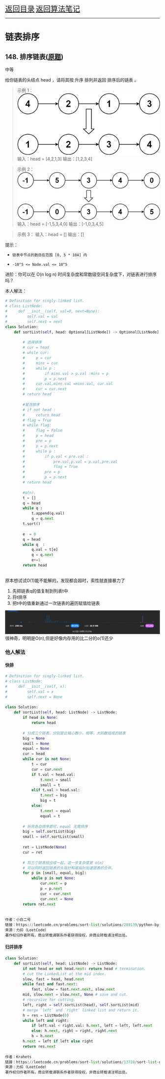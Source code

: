 <font size="5">[返回目录](../../目录.md)</font>
<font size="5">[返回算法笔记](../../算法.md/##2.链表)</font>
____

# 链表排序
## 148. 排序链表([原题](https://leetcode.cn/problems/sort-list/))
中等

给你链表的头结点 head ，请将其按 升序 排列并返回 排序后的链表 。

 
>   示例 1：
    ![Alt text](../算法/148_1.png)
    输入：head = [4,2,1,3]
    输出：[1,2,3,4]

    

>    示例 2：
    ![Alt text](../算法/148_2.png)
    输入：head = [-1,5,3,4,0]
    输出：[-1,0,3,4,5]

>   示例 3：
    输入：head = []
    输出：[]
 

提示：

- `链表中节点的数目在范围 [0, 5 * 104] 内`
* `-10^5 <= Node.val <= 10^5`
 

进阶：你可以在 O(n log n) 时间复杂度和常数级空间复杂度下，对链表进行排序吗？

本人解法：
```python
# Definition for singly-linked list.
# class ListNode:
#     def __init__(self, val=0, next=None):
#         self.val = val
#         self.next = next
class Solution:
    def sortList(self, head: Optional[ListNode]) -> Optional[ListNode]:

        # 选择排序
        # cur = head
        # while cur:
        #     p = cur
        #     mins = cur
        #     while p :
        #         if mins.val > p.val :mins = p
        #         p = p.next 
        #     cur.val,mins.val =mins.val, cur.val
        #     cur = cur.next
        # return head

        #冒泡排序
        # if not head :
        #     return head
        # flag = True 
        # while flag:
        #     flag = False
        #     p = head
        #     pre = p
        #     p = p.next 
        #     while p :
        #         if p.val < pre.val :
        #             pre.val,p.val = p.val,pre.val
        #             flag = True
        #         pre = p 
        #         p = p.next
        # return head

        #o(n).
        t = []
        q = head 
        while q :
            t.append(q.val)
            q = q.next
        t.sort()

        e  = 0 
        q = head 
        while q  :
            q.val = t[e]
            q = q.next 
            e+=1 
        return head
            
```
原本想试试O(1)能不能解的，发现都会超时，索性就直接暴力了
1. 先把链表q的值复制到列表t中
2. 将t排序
3. 把t中的值重新通过一次链表的遍历赋值给链表

![Alt text](../算法/148_3.png)
很神奇，明明是O(n),但是好像内存用的比二分的o(1)还少

### 他人解法
#### 快排
```python
# Definition for singly-linked list.
# class ListNode:
#     def __init__(self, x):
#         self.val = x
#         self.next = None

class Solution:
    def sortList(self, head: ListNode) -> ListNode:
        if head is None:
            return head

        # 分成三个链表，分别是比轴心数小，相等，大的数组成的链表
        big = None
        small = None
        equal = None
        cur = head
        while cur is not None:
            t = cur
            cur = cur.next
            if t.val < head.val:
                t.next = small
                small = t
            elif t.val > head.val:
                t.next = big
                big = t
            else:
                t.next = equal
                equal = t
        
        # 拆完各自排序即可，equal 无需排序
        big = self.sortList(big)
        small = self.sortList(small)

        ret = ListNode(None)
        cur = ret

        # 将三个链表组合成一起，这一步复杂度是 o(n)
        # 可以同时返回链表的头指针和尾指针加速链表的合并。
        for p in [small, equal, big]:
            while p is not None:
                cur.next = p
                p = p.next
                cur = cur.next
                cur.next = None
        return ret.next
            

作者：小白二号
链接：https://leetcode.cn/problems/sort-list/solutions/289139/python-by-scut_dell/
来源：力扣（LeetCode）
著作权归作者所有。商业转载请联系作者获得授权，非商业转载请注明出处。
```
#### 归并排序
```python
class Solution:
    def sortList(self, head: ListNode) -> ListNode:
        if not head or not head.next: return head # termination.
        # cut the LinkedList at the mid index.
        slow, fast = head, head.next
        while fast and fast.next:
            fast, slow = fast.next.next, slow.next
        mid, slow.next = slow.next, None # save and cut.
        # recursive for cutting.
        left, right = self.sortList(head), self.sortList(mid)
        # merge `left` and `right` linked list and return it.
        h = res = ListNode(0)
        while left and right:
            if left.val < right.val: h.next, left = left, left.next
            else: h.next, right = right, right.next
            h = h.next
        h.next = left if left else right
        return res.next

作者：Krahets
链接：https://leetcode.cn/problems/sort-list/solutions/13728/sort-list-gui-bing-pai-xu-lian-biao-by-jyd/
来源：力扣（LeetCode）
著作权归作者所有。商业转载请联系作者获得授权，非商业转载请注明出处。
```
